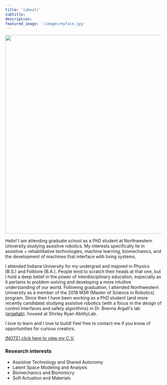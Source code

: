 ```yaml
---
title: '[about]'
subtitle:
description:
featured_image: '/images/myface.jpg'
---
```


<!-- <img src="{{site.baseurl}}/images/myface.jpg" width="640"> -->

<img src="{{site.baseurl}}/images/my_face_2.jpg" width="640">

<!-- Andrew was first introduced to robotics in his youth, participating in and eventually becoming an officer of his high school’s robotics & design team. He would go on to participate in a wide range of research interests while attending Indiana University, including questions in endocrinology, digital humanities, and (most centrally) the biophysics of vision. Throughout all lines of research, the primary drive was to better understand the differences and similarities between biological and mechanical systems. He graduated from Indiana University in 2017 with a B.S. in Physics and a B.A. in Folklore & Ethnomusicology. Andrew then joined on as a lab manager for the [de Ruyter Biophysics](https://www.biocomplexity.indiana.edu/research/info/deruyter.php) lab, where he spent a year working on software design for the generation of experimental stimuli as well as for neural recording. The position additionally involved analysis of experimental data as well as the maintenance and development of laboratory resources. 

In the summer of 2018, Andrew departed from Indiana to the distant land of Chicago, Illinois. There, he began as a student in Northwestern's [Masters of Science in Robotics (MSR)](https://www.mccormick.northwestern.edu/robotics/) program (graduated from in Fall 2019). Andrew is now a rising 5th year pursuing a PhD degree in Mechanical Engineering at Northwestern University ([argallab](https://www.argallab.northwestern.edu/)), where he hopes to further explore the interface between human and artifice. After graduation he intends to enter the field of assistive robotics, with particular interest in computational geometry and low-cost, high-access solutions. -->

Hello! I am attending graduate school as a PhD student at Northwestern University studying assistive robotics. My interests specifically lie in assistive + rehabilitative technologies, machine learning, biomechanics, and the development of machines that interface with living systems.

I attended Indiana University for my undergrad and majored in Physics (B.S.) and Folklore (B.A.). People tend to scratch their heads at that one, but I hold a deep belief in the power of interdisciplinary education, especially as it pertains to problem-solving and developing a more intuitive understanding of our world.
Following graduation, I attended Northwestern University as a member of the 2018 MSR (Master of Science in Robotics) program. Since then I have been working as a PhD student (and more recently candidate) studying assistive robotics (with a focus in the design of control interfaces and safety algorithms) in Dr. Brenna Argall's lab ([argallab](https://www.argallab.northwestern.edu/)), housed at Shirley Ryan AbilityLab.

I love to learn and I love to build! Feel free to contact me if you know of opportunities for curious creators.

<a id="raw-url" href="https://github.com/mossti/Portfolio/blob/master/docs/andrew_thompson_academic_CV_june_2025.pdf">[NOTE] click here to view my C.V.</a>

<!-- <a id="raw-url" href="https://github.com/mossti/Portfolio/blob/master/docs/resume_cv_may_2022.pdf">[NOTE] click here to view my C.V.</a> -->

### Research interests
* Assistive Technology and Shared Autonomy
* Latent Space Modeling and Analysis
* Biomechanics and Biomimicry
* Soft Actuation and Materials
